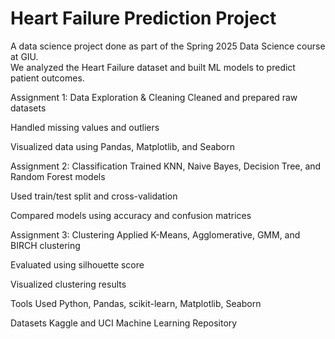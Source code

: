 # Heart Failure Prediction Project

A data science project done as part of the Spring 2025 Data Science course at GIU.  
We analyzed the Heart Failure dataset and built ML models to predict patient outcomes.

Assignment 1: Data Exploration & Cleaning
Cleaned and prepared raw datasets

Handled missing values and outliers

Visualized data using Pandas, Matplotlib, and Seaborn

Assignment 2: Classification
Trained KNN, Naive Bayes, Decision Tree, and Random Forest models

Used train/test split and cross-validation

Compared models using accuracy and confusion matrices

Assignment 3: Clustering
Applied K-Means, Agglomerative, GMM, and BIRCH clustering

Evaluated using silhouette score

Visualized clustering results

Tools Used
Python, Pandas, scikit-learn, Matplotlib, Seaborn

Datasets
Kaggle and UCI Machine Learning Repository
